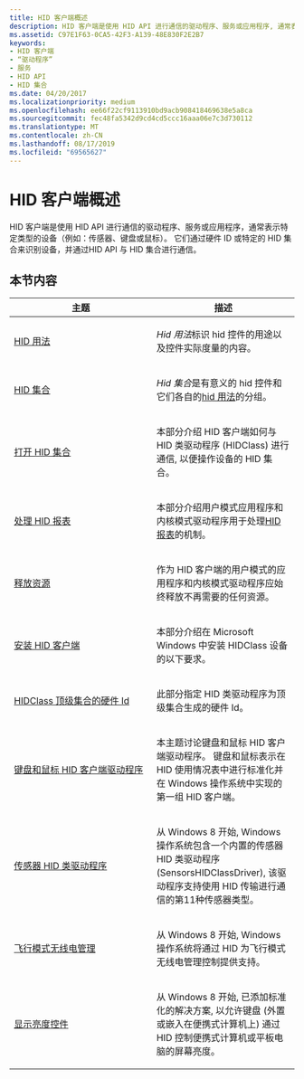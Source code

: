 ```yaml
---
title: HID 客户端概述
description: HID 客户端是使用 HID API 进行通信的驱动程序、服务或应用程序, 通常表示特定类型的设备 (例如传感器、键盘或鼠标)。
ms.assetid: C97E1F63-0CA5-42F3-A139-48E830F2E2B7
keywords:
- HID 客户端
- “驱动程序”
- 服务
- HID API
- HID 集合
ms.date: 04/20/2017
ms.localizationpriority: medium
ms.openlocfilehash: ee66f22cf9113910bd9acb908418469638e5a8ca
ms.sourcegitcommit: fec48fa5342d9cd4cd5ccc16aaa06e7c3d730112
ms.translationtype: MT
ms.contentlocale: zh-CN
ms.lasthandoff: 08/17/2019
ms.locfileid: "69565627"
---
```

# <a name="hid-clients-overview"></a>HID 客户端概述


HID 客户端是使用 HID API 进行通信的驱动程序、服务或应用程序，通常表示特定类型的设备（例如：传感器、键盘或鼠标）。 它们通过硬件 ID 或特定的 HID 集合来识别设备，并通过HID API 与 HID 集合进行通信。

## <a name="in-this-section"></a>本节内容


<table>
<colgroup>
<col width="50%" />
<col width="50%" />
</colgroup>
<thead>
<tr class="header">
<th>主题</th>
<th>描述</th>
</tr>
</thead>
<tbody>
<tr class="odd">
<td><p><a href="hid-usages.md" data-raw-source="[HID Usages](hid-usages.md)">HID 用法</a></p></td>
<td><p><em>Hid 用法</em>标识 hid 控件的用途以及控件实际度量的内容。</p></td>
</tr>
<tr class="even">
<td><p><a href="hid-collections.md" data-raw-source="[HID Collections](hid-collections.md)">HID 集合</a></p></td>
<td><p><em>Hid 集合</em>是有意义的 hid 控件和它们各自的<a href="hid-usages.md" data-raw-source="[HID usages](hid-usages.md)">hid 用法</a>的分组。</p></td>
</tr>
<tr class="odd">
<td><p><a href="opening-hid-collections.md" data-raw-source="[Opening HID collections](opening-hid-collections.md)">打开 HID 集合</a></p></td>
<td><p>本部分介绍 HID 客户端如何与 HID 类驱动程序 (HIDClass) 进行通信, 以便操作设备的 HID 集合。</p></td>
</tr>
<tr class="even">
<td><p><a href="handling-hid-reports.md" data-raw-source="[Handling HID Reports](handling-hid-reports.md)">处理 HID 报表</a></p></td>
<td><p>本部分介绍用户模式应用程序和内核模式驱动程序用于处理<a href="introduction-to-hid-concepts.md" data-raw-source="[HID reports](introduction-to-hid-concepts.md)">HID 报表</a>的机制。</p></td>
</tr>
<tr class="odd">
<td><p><a href="freeing-resources.md" data-raw-source="[Freeing Resources](freeing-resources.md)">释放资源</a></p></td>
<td><p>作为 HID 客户端的用户模式的应用程序和内核模式驱动程序应始终释放不再需要的任何资源。</p></td>
</tr>
<tr class="even">
<td><p><a href="installing-hid-clients.md" data-raw-source="[Installing HID clients](installing-hid-clients.md)">安装 HID 客户端</a></p></td>
<td><p>本部分介绍在 Microsoft Windows 中安装 HIDClass 设备的以下要求。</p></td>
</tr>
<tr class="odd">
<td><p><a href="hidclass-hardware-ids-for-top-level-collections.md" data-raw-source="[HIDClass Hardware IDs for Top-Level Collections](hidclass-hardware-ids-for-top-level-collections.md)">HIDClass 顶级集合的硬件 Id</a></p></td>
<td><p>此部分指定 HID 类驱动程序为顶级集合生成的硬件 Id。</p></td>
</tr>
<tr class="even">
<td><p><a href="keyboard-and-mouse-hid-client-drivers.md" data-raw-source="[Keyboard and mouse HID client drivers](keyboard-and-mouse-hid-client-drivers.md)">键盘和鼠标 HID 客户端驱动程序</a></p></td>
<td><p>本主题讨论键盘和鼠标 HID 客户端驱动程序。 键盘和鼠标表示在 HID 使用情况表中进行标准化并在 Windows 操作系统中实现的第一组 HID 客户端。</p></td>
</tr>
<tr class="odd">
<td><p><a href="sensor-hid-class-driver.md" data-raw-source="[Sensor HID class driver](sensor-hid-class-driver.md)">传感器 HID 类驱动程序</a></p></td>
<td><p>从 Windows 8 开始, Windows 操作系统包含一个内置的传感器 HID 类驱动程序 (SensorsHIDClassDriver), 该驱动程序支持使用 HID 传输进行通信的第11种传感器类型。</p></td>
</tr>
<tr class="even">
<td><p><a href="airplane-mode-radio-management.md" data-raw-source="[Airplane mode radio management](airplane-mode-radio-management.md)">飞行模式无线电管理</a></p></td>
<td><p>从 Windows 8 开始, Windows 操作系统将通过 HID 为飞行模式无线电管理控制提供支持。</p></td>
</tr>
<tr class="odd">
<td><p><a href="display-brightness-control.md" data-raw-source="[Display brightness control](display-brightness-control.md)">显示亮度控件</a></p></td>
<td><p>从 Windows 8 开始, 已添加标准化的解决方案, 以允许键盘 (外置或嵌入在便携式计算机上) 通过 HID 控制便携式计算机或平板电脑的屏幕亮度。</p></td>
</tr>
</tbody>
</table>

 

 

 




